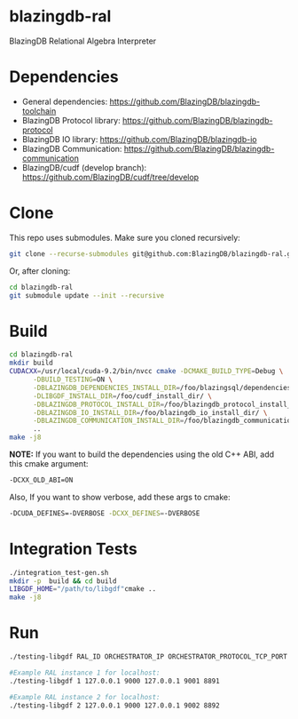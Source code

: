 # blazingdb-ral
BlazingDB Relational Algebra Interpreter

# Dependencies
- General dependencies: https://github.com/BlazingDB/blazingdb-toolchain
- BlazingDB Protocol library: https://github.com/BlazingDB/blazingdb-protocol
- BlazingDB IO library: https://github.com/BlazingDB/blazingdb-io
- BlazingDB Communication: https://github.com/BlazingDB/blazingdb-communication
- BlazingDB/cudf (develop branch): https://github.com/BlazingDB/cudf/tree/develop

# Clone
This repo uses submodules. Make sure you cloned recursively:

```bash
git clone --recurse-submodules git@github.com:BlazingDB/blazingdb-ral.git
```

Or, after cloning:

```bash
cd blazingdb-ral
git submodule update --init --recursive
```

# Build

```bash
cd blazingdb-ral
mkdir build
CUDACXX=/usr/local/cuda-9.2/bin/nvcc cmake -DCMAKE_BUILD_TYPE=Debug \
      -DBUILD_TESTING=ON \
      -DBLAZINGDB_DEPENDENCIES_INSTALL_DIR=/foo/blazingsql/dependencies/ \
      -DLIBGDF_INSTALL_DIR=/foo/cudf_install_dir/ \
      -DBLAZINGDB_PROTOCOL_INSTALL_DIR=/foo/blazingdb_protocol_install_dir/ \
      -DBLAZINGDB_IO_INSTALL_DIR=/foo/blazingdb_io_install_dir/ \
      -DBLAZINGDB_COMMUNICATION_INSTALL_DIR=/foo/blazingdb_communication_install_dir/ \
      ..
make -j8
```

**NOTE:**
If you want to build the dependencies using the old C++ ABI, add this cmake argument:

```bash
-DCXX_OLD_ABI=ON
```

Also, If you want to show verbose, add these args to cmake:

```bash
-DCUDA_DEFINES=-DVERBOSE -DCXX_DEFINES=-DVERBOSE
```

# Integration Tests

```bash
./integration_test-gen.sh
mkdir -p  build && cd build
LIBGDF_HOME="/path/to/libgdf"cmake ..
make -j8
```

# Run

```bash
./testing-libgdf RAL_ID ORCHESTRATOR_IP ORCHESTRATOR_PROTOCOL_TCP_PORT ORCHESTRATOR_COMMUNICATION_TCP_PORT RAL_IP RAL_PROTOCOL_TCP_PORT RAL_COMMUNICATION_TCP_PORT

#Example RAL instance 1 for localhost:
./testing-libgdf 1 127.0.0.1 9000 127.0.0.1 9001 8891

#Example RAL instance 2 for localhost:
./testing-libgdf 2 127.0.0.1 9000 127.0.0.1 9002 8892

```
